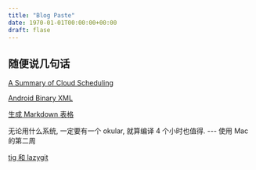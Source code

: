 ```yaml
---
title: "Blog Paste"
date: 1970-01-01T00:00:00+00:00
draft: flase
---
```


## 随便说几句话
[A Summary of Cloud Scheduling](http://accelazh.github.io/cloud/A-Summary-of-Cloud-Scheduling)


[Android Binary XML](https://justanapplication.wordpress.com/category/android/android-binary-xml/)


[生成 Markdown 表格](https://www.tablesgenerator.com/markdown_tables)


无论用什么系统, 一定要有一个 okular, 就算编译 4 个小时也值得.   --- 使用 Mac 的第二周

[tig 和 lazygit](https://github.com/jesseduffield/lazygit)
